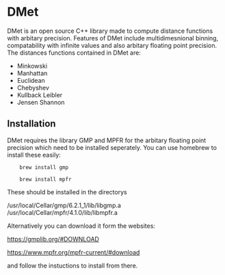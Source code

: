 # DMet

DMet is an open source C++ library made to compute distance functions with arbitary precision. Features of DMet include multidimesnional binning, compatability
with infinite values and also arbitary floating point precision. The distances functions contained in DMet are:
- Minkowski 
- Manhattan 
- Euclidean
- Chebyshev
- Kullback Leibler
- Jensen Shannon

## Installation
DMet requires the library GMP and MPFR for the arbitary floating point precision which need to be installed seperately. You can use homebrew to install
these easily:

        brew install gmp
        
        brew install mpfr
      
These should be installed in the directorys

/usr/local/Cellar/gmp/6.2.1_1/lib/libgmp.a  
/usr/local/Cellar/mpfr/4.1.0/lib/libmpfr.a

Alternatively you can download it form the websites:

https://gmplib.org/#DOWNLOAD 

https://www.mpfr.org/mpfr-current/#download

and follow the instuctions to install from there.
